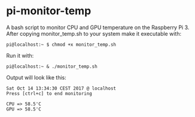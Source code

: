 # pi-monitor-temp
A bash script to monitor CPU and GPU temperature on the Raspberry Pi 3.
After copying monitor_temp.sh to your system make it executable with:

```
pi@localhost:~ $ chmod +x monitor_temp.sh
```

Run it with:

```
pi@localhost:~ & ./monitor_temp.sh
```

Output will look like this:

```
Sat Oct 14 13:34:30 CEST 2017 @ localhost
Press [ctrl+c] to end monitoring

CPU => 58.5'C
GPU => 58.5'C
```
